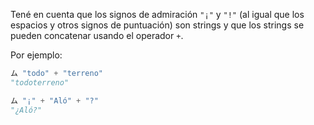 Tené en cuenta que los signos de admiración `"¡"` y `"!"` (al igual que los espacios y otros signos de puntuación) son strings y que los strings se pueden concatenar usando el operador `+`. 

Por ejemplo: 

```python
ム "todo" + "terreno"
"todoterreno"

ム "¡" + "Aló" + "?"
"¿Aló?"
```

